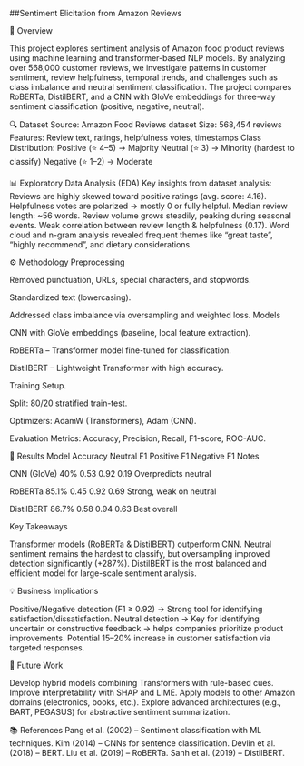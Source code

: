 ##Sentiment Elicitation from Amazon Reviews


📌 Overview

This project explores sentiment analysis of Amazon food product reviews using machine learning and transformer-based NLP models. By analyzing over 568,000 customer reviews, we investigate patterns in customer sentiment, review helpfulness, temporal trends, and challenges such as class imbalance and neutral sentiment classification.
The project compares RoBERTa, DistilBERT, and a CNN with GloVe embeddings for three-way sentiment classification (positive, negative, neutral).


🔍 Dataset
Source: Amazon Food Reviews dataset
Size: 568,454 reviews
Features: Review text, ratings, helpfulness votes, timestamps
Class Distribution:
Positive (⭐ 4–5) → Majority
Neutral (⭐ 3) → Minority (hardest to classify)
Negative (⭐ 1–2) → Moderate


📊 Exploratory Data Analysis (EDA)
Key insights from dataset analysis:
Reviews are highly skewed toward positive ratings (avg. score: 4.16).
Helpfulness votes are polarized → mostly 0 or fully helpful.
Median review length: ~56 words.
Review volume grows steadily, peaking during seasonal events.
Weak correlation between review length & helpfulness (0.17).
Word cloud and n-gram analysis revealed frequent themes like “great taste”, “highly recommend”, and dietary considerations.


⚙️ Methodology
Preprocessing

Removed punctuation, URLs, special characters, and stopwords.

Standardized text (lowercasing).

Addressed class imbalance via oversampling and weighted loss.
Models

CNN with GloVe embeddings (baseline, local feature extraction).

RoBERTa – Transformer model fine-tuned for classification.

DistilBERT – Lightweight Transformer with high accuracy.

Training Setup.

Split: 80/20 stratified train-test.

Optimizers: AdamW (Transformers), Adam (CNN).

Evaluation Metrics: Accuracy, Precision, Recall, F1-score, ROC-AUC.



🚀 Results
Model	Accuracy	Neutral F1	Positive F1	Negative F1	Notes

CNN (GloVe)	40%	0.53	0.92	0.19	Overpredicts neutral

RoBERTa	85.1%	0.45	0.92	0.69	Strong, weak on neutral

DistilBERT	86.7%	0.58	0.94	0.63	Best overall



Key Takeaways

Transformer models (RoBERTa & DistilBERT) outperform CNN.
Neutral sentiment remains the hardest to classify, but oversampling improved detection significantly (+287%).
DistilBERT is the most balanced and efficient model for large-scale sentiment analysis.


💡 Business Implications

Positive/Negative detection (F1 ≥ 0.92) → Strong tool for identifying satisfaction/dissatisfaction.
Neutral detection → Key for identifying uncertain or constructive feedback → helps companies prioritize product improvements.
Potential 15–20% increase in customer satisfaction via targeted responses.


🔮 Future Work

Develop hybrid models combining Transformers with rule-based cues.
Improve interpretability with SHAP and LIME.
Apply models to other Amazon domains (electronics, books, etc.).
Explore advanced architectures (e.g., BART, PEGASUS) for abstractive sentiment summarization.







📚 References
Pang et al. (2002) – Sentiment classification with ML techniques.
Kim (2014) – CNNs for sentence classification.
Devlin et al. (2018) – BERT.
Liu et al. (2019) – RoBERTa.
Sanh et al. (2019) – DistilBERT.

